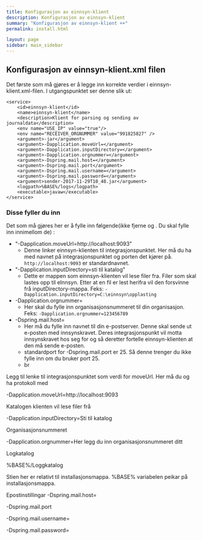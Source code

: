 ```yaml
---
title: Konfigurasjon av einnsyn-klient
description: Konfigurasjon av einnsyn-klient
summary: "Konfigurasjon av einnsyn-klient ++"
permalink: install.html

layout: page
sidebar: main_sidebar
---
```


## Konfigurasjon av einnsyn-klient.xml filen

Det første som må gjøres er å legge inn korrekte verdier i einnsyn-klient.xml-filen. I utgangspunktet ser denne slik ut:

```
<service>
	<id>einnsyn-klient</id>
	<name>einnsyn-klient</name>
	<description>Klient for parsing og sending av journaldata</description>
	<env name="USE_IP" value="true"/>
	<env name="RECEIVER_ORGNUMMER" value="991825827" />
	<argument>-jar</argument>
	<argument>-Dapplication.moveUrl=</argument>
	<argument>-Dapplication.inputDirectory=</argument>
	<argument>-Dapplication.orgnummer=</argument>
	<argument>-Dspring.mail.host=</argument>
	<argument>-Dspring.mail.port</argument>
	<argument>-Dspring.mail.username=</argument>
	<argument>-Dspring.mail.password=</argument>
	<argument>sender-2017-11-29T10_48.jar</argument>
	<logpath>%BASE%/logs</logpath>
	<executable>javaw</executable>
</service>
```

### Disse fyller du inn

Det som må gjøres her er å fylle inn følgende(ikke fjerne <argument> og </argument>. Du skal fylle inn innimellom de) :
* "-Dapplication.moveUrl=http://localhost:9093"
  * Denne linker einnsyn-klienten til integrasjonspunktet. Her må du ha med navnet på integrasjonspunktet og porten det kjører på. ```http://localhost:9093``` er standardnavnet.
* "-Dapplication.inputDirectory=sti til katalog"
  * Dette er mappen som einnsyn-klienten vil lese filer fra. Filer som skal lastes opp til eInnsyn. Etter at en fil er lest herifra vil den forsvinne frå inputDirectory-mappa. Feks: ```-Dapplication.inputDirectory=C:\einnsyn\opplasting``` 
* -Dapplication.orgnummer=
  * Her skal du fylle inn organisasjonsnummeret til din organisasjon. Feks: ```-Dapplication.orgnummer=123456789```
* -Dspring.mail.host=
  * Her må du fylle inn navnet til din e-postserver. Denne skal sende ut e-posten med innsynskravet. Deres integrasjonspunkt vil motta innsynskravet hos seg for og så deretter fortelle einnsyn-klienten at den må sende e-posten.
  * standardport for -Dspring.mail.port er 25. Så denne trenger du ikke fylle inn om du bruker port 25.
  * br







Legg til lenke til integrasjonspunktet som verdi for moveUrl. Her må du og ha protokoll med

<argument>-Dapplication.moveUrl=http://localhost:9093</argument>
 

Katalogen klienten vil lese filer frå

<argument>-Dapplication.inputDirectory=Sti til katalog</argument>
 

Organisasjonsnummeret

<argument>-Dapplication.orgnummer=Her legg du inn organisasjonsnummeret ditt</argument>
 

Logkatalog

<logpath>%BASE%/Loggkatalog</logpath>

Stien her er relativt til installasjonsmappa. %BASE% variabelen peikar på installasjonsmappa.

 

Epostinstillingar
<argument>-Dspring.mail.host=</argument>

<argument>-Dspring.mail.port</argument>

<argument>-Dspring.mail.username=</argument>

<argument>-Dspring.mail.password=</argument>
